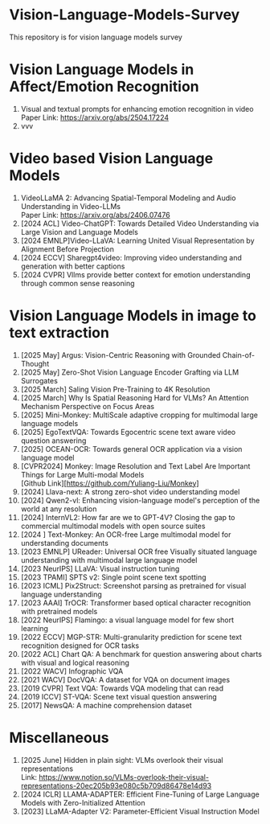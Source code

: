 # Vision-Language-Models-Survey
This repository is for vision language models survey


# Vision Language Models in Affect/Emotion Recognition
1. Visual and textual prompts for enhancing emotion recognition in video
   Paper Link: https://arxiv.org/abs/2504.17224
2. vvv

# Video based Vision Language Models
1. VideoLLaMA 2: Advancing Spatial-Temporal Modeling and Audio Understanding in Video-LLMs <br>
   Paper Link: https://arxiv.org/abs/2406.07476
2. [2024 ACL] Video-ChatGPT: Towards Detailed Video Understanding via Large Vision and Language Models
3. [2024 EMNLP]Video-LLaVA: Learning United Visual Representation by Alignment Before Projection
4. [2024 ECCV] Sharegpt4video: Improving video understanding and generation with better captions
5. [2024 CVPR] Vllms provide better context for emotion understanding through common sense reasoning

# Vision Language Models in image to text extraction
1. [2025 May] Argus: Vision-Centric Reasoning with Grounded Chain-of-Thought
2. [2025 May] Zero-Shot Vision Language Encoder Grafting via LLM Surrogates
3. [2025 March] Saling Vision Pre-Training to 4K Resolution
4. [2025 March] Why Is Spatial Reasoning Hard for VLMs? An Attention Mechanism Perspective on Focus Areas
5. [2025] Mini-Monkey: MultiScale adaptive cropping for multimodal large language models
6. [2025] EgoTextVQA: Towards Egocentric scene text aware video question answering
7. [2025] OCEAN-OCR: Towards general OCR application via a vision language model
8. [CVPR2024] Monkey: Image Resolution and Text Label Are Important Things for Large Multi-modal Models <br>
   [Github Link][https://github.com/Yuliang-Liu/Monkey]
9. [2024] Llava-next: A strong zero-shot video understanding model
10. [2024] Qwen2-vl: Enhancing vision-language model's perception of the world at any resolution
11. [2024] InternVL2: How far are we to GPT-4V? Closing the gap to commercial multimodal models with open source suites
12. [2024 ] Text-Monkey: An OCR-free Large multimodal model for understanding documents
13. [2023 EMNLP] UReader: Universal OCR free Visually situated language understanding with multimodal large language model
14. [2023 NeurIPS] LLaVA: Visual instruction tuning
15. [2023 TPAMI] SPTS v2: Single point scene text spotting
16. [2023 ICML] Pix2Struct: Screenshot parsing as pretrained for visual language understanding
17. [2023 AAAI] TrOCR: Transformer based optical character recognition with pretrained models
18. [2022 NeurIPS] Flamingo: a visual language model for few short learning
19. [2022 ECCV] MGP-STR: Multi-granularity prediction for scene text recognition designed for OCR tasks
20. [2022 ACL] Chart QA: A benchmark for question answering about charts with visual and logical reasoning
21. [2022 WACV] Infographic VQA
22. [2021 WACV] DocVQA: A dataset for VQA on document images
23. [2019 CVPR] Text VQA: Towards VQA modeling that can read
24. [2019 ICCV] ST-VQA: Scene text visual question answering
25. [2017] NewsQA: A machine comprehension dataset

# Miscellaneous
1. [2025 June] Hidden in plain sight: VLMs overlook their visual representations <br>
   Link: https://www.notion.so/VLMs-overlook-their-visual-representations-20ec205b93e080c5b709d86478e14d93
3. [2024 ICLR] LLAMA-ADAPTER: Efficient Fine-Tuning of Large Language Models with Zero-Initialized Attention
4. [2023] LLaMA-Adapter V2: Parameter-Efficient Visual Instruction Model
